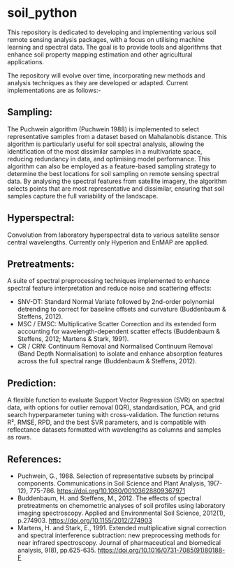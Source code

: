 # soil_python
This repository is dedicated to developing and implementing various soil remote sensing analysis packages, with a focus on utilising machine learning and spectral data. The goal is to provide tools and algorithms that enhance soil property mapping estimation and other agricultural applications.

The repository will evolve over time, incorporating new methods and analysis techniques as they are developed or adapted. Current implementations are as follows:-

## Sampling:

The Puchwein algorithm (Puchwein 1988) is implemented to select representative samples from a dataset based on Mahalanobis distance. This algorithm is particularly useful for soil spectral analysis, allowing the identification of the most dissimilar samples in a multivariate space, reducing redundancy in data, and optimising model performance. This algorithm can also be employed as a feature-based sampling strategy to determine the best locations for soil sampling on remote sensing spectral data. By analysing the spectral features from satellite imagery, the algorithm selects points that are most representative and dissimilar, ensuring that soil samples capture the full variability of the landscape.


## Hyperspectral:

Convolution from laboratory hyperspectral data to various satellite sensor central wavelengths. Currently only Hyperion and EnMAP are applied.

## Pretreatments:

A suite of spectral preprocessing techniques implemented to enhance spectral feature interpretation and reduce noise and scattering effects:
- SNV-DT: Standard Normal Variate followed by 2nd-order polynomial detrending to correct for baseline offsets and curvature (Buddenbaum & Steffens, 2012).
- MSC / EMSC: Multiplicative Scatter Correction and its extended form accounting for wavelength-dependent scatter effects (Buddenbaum & Steffens, 2012; Martens & Stark, 1991).
- CR / CRN: Continuum Removal and Normalised Continuum Removal (Band Depth Normalisation) to isolate and enhance absorption features across the full spectral range (Buddenbaum & Steffens, 2012).

## Prediction:

A flexible function to evaluate Support Vector Regression (SVR) on spectral data, with options for outlier removal (IQR), standardisation, PCA, and grid search hyperparameter tuning with cross-validation. The function returns R², RMSE, RPD, and the best SVR parameters, and is compatible with reflectance datasets formatted with wavelengths as columns and samples as rows.


## References:

- Puchwein, G., 1988. Selection of representative subsets by principal components. Communications in Soil Science and Plant Analysis, 19(7-12), 775-786. https://doi.org/10.1080/00103628809367971
- Buddenbaum, H. and Steffens, M., 2012. The effects of spectral pretreatments on chemometric analyses of soil profiles using laboratory imaging spectroscopy. Applied and Environmental Soil Science, 2012(1), p.274903. https://doi.org/10.1155/2012/274903
- Martens, H. and Stark, E., 1991. Extended multiplicative signal correction and spectral interference subtraction: new preprocessing methods for near infrared spectroscopy. Journal of pharmaceutical and biomedical analysis, 9(8), pp.625-635. https://doi.org/10.1016/0731-7085(91)80188-F

